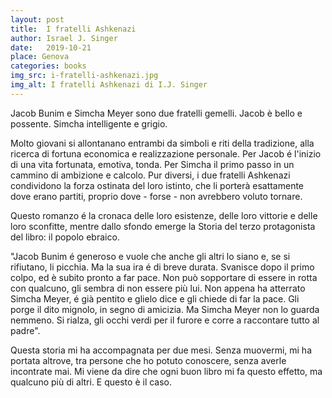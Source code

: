 ```yaml
---
layout: post
title:  I fratelli Ashkenazi
author: Israel J. Singer
date:   2019-10-21
place: Genova
categories: books
img_src: i-fratelli-ashkenazi.jpg
img_alt: I fratelli Ashkenazi di I.J. Singer
---
```

Jacob Bunim e Simcha Meyer sono due fratelli gemelli. Jacob è bello e possente. Simcha intelligente e grigio. 

Molto giovani si allontanano entrambi da simboli e riti della tradizione, alla ricerca di fortuna economica e realizzazione personale.
Per Jacob é l'inizio di una vita fortunata, emotiva, tonda. Per Simcha il primo passo in un cammino di ambizione e calcolo. Pur diversi, i due fratelli Ashkenazi condividono la forza ostinata del loro istinto, che li porterà esattamente dove erano partiti, proprio dove - forse - non avrebbero voluto tornare. 

Questo romanzo é la cronaca delle loro esistenze, delle loro vittorie e delle loro sconfitte, mentre dallo sfondo emerge la Storia del terzo protagonista del libro: il popolo ebraico. 

"Jacob Bunim é generoso e vuole che anche gli altri lo siano e, se si rifiutano, li picchia. Ma la sua ira é di breve durata. Svanisce dopo il primo colpo, ed è subito pronto a far pace. Non può sopportare di essere in rotta con qualcuno, gli sembra di non essere più lui. Non appena ha atterrato Simcha Meyer, é già pentito e glielo dice e gli chiede di far la pace. Gli porge il dito mignolo, in segno di amicizia. Ma Simcha Meyer non lo guarda nemmeno. Si rialza, gli occhi verdi per il furore e corre a raccontare tutto al padre".

Questa storia mi ha accompagnata per due mesi. Senza muovermi, mi ha portata altrove, tra persone che ho potuto conoscere, senza averle incontrate mai. Mi viene da dire che ogni buon libro mi fa questo effetto, ma qualcuno più di altri. E questo è il caso.